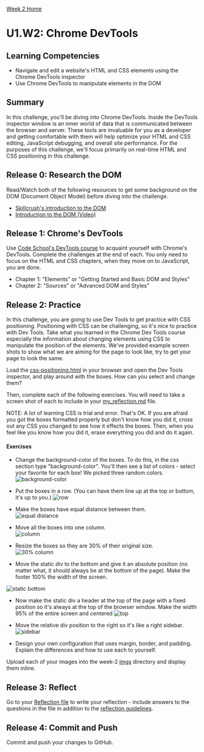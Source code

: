 [Week 2 Home](../)

# U1.W2: Chrome DevTools

## Learning Competencies
- Navigate and edit a website's HTML and CSS elements using the Chrome DevTools inspector
- Use Chrome DevTools to manipulate elements in the DOM

## Summary
In this challenge, you'll be diving into Chrome DevTools. Inside the DevTools inspector window is an inner world of data that is communicated between the browser and server. These tools are invaluable for you as a developer and getting comfortable with them will help optimize your HTML and CSS editing, JavaScript debugging, and overall site performance. For the purposes of this challenge, we'll focus primarily on real-time HTML and CSS positioning in this challenge.

## Release 0: Research the DOM
Read/Watch both of the following resources to get some background on the DOM (Document Object Model) before diving into the challenge.
- [Skillcrush's introduction to the DOM](http://skillcrush.com/2012/10/17/dom-document-object-model/)
- [Introduction to the DOM (Video)](https://www.youtube.com/watch?v=-0ZcldkGlt8)

## Release 1: Chrome's DevTools
Use [Code School's DevTools course](http://discover-devtools.codeschool.com/) to acquaint yourself with Chrome's DevTools. Complete the challenges at the end of each. You only need to focus on the HTML and CSS chapters, when they move on to JavaScript, you are done.
  - Chapter 1: "Elements" or "Getting Started and Basic DOM and Styles"
  - Chapter 2: "Sources" or "Advanced DOM and Styles"

## Release 2: Practice
In this challenge, you are going to use Dev Tools to get practice with CSS positioning. Positioning with CSS can be challenging, so it's nice to practice with Dev Tools. Take what you learned in the Chrome Dev Tools course especially the information about changing elements using CSS to manipulate the position of the elements. We've provided example screen shots to show what we are aiming for the page to look like, try to get your page to look the same.

Load the [css-positioning.html](css-positioning.html) in your browser and open the Dev Tools inspector, and play around with the boxes. How can you select and change them?

Then, complete each of the following exercises. You will need to take a screen shot of each to include in your [my_reflection.md](my_reflection.md) file.

NOTE: A lot of learning CSS is trial and error. That's OK. If you are afraid you got the boxes formatted properly but don't know how you did it, cross out any CSS you changed to see how it effects the boxes. Then, when you feel like you know how you did it, erase everything you did and do it again.

#### Exercises
- Change the background-color of the boxes. To do this, in the css section type "background-color". You'll then see a list of colors - select your favorite for each box! We picked three random colors.
![background-color](../imgs/devtools-colors.png)

- Put the boxes in a row. (You can have them line up at the top or bottom, it's up to you.)
![row](../imgs/devtools-row.png)

- Make the boxes have equal distance between them.<br>
![equal distance](../imgs/devtools-equal.png)

- Move all the boxes into one column.<br>
![column](../imgs/devtools-column.png)

- Resize the boxes so they are 30% of their original size.<br>
![30% column](../imgs/devtools-30column.png)

- Move the static div to the bottom and give it an absolute position (no matter what, it should always be at the bottom of the page). Make the footer 100% the width of the screen.

![static bottom](../imgs/devtools-staticbottom.png)

- Now make the static div a header at the top of the page with a fixed position so it's always at the top of the browser window. Make the width 95% of the entire screen and centered
![top](../imgs/devtools-staticheader.png)

- Move the relative div position to the right so it's like a right sidebar.
![sidebar](../imgs/devtools-sidebar.png)

- Design your own configuration that uses margin, border, and padding. Explain the differences and how to use each to yourself.

Upload each of your images into the week-2 [imgs](../imgs) directory and display them inline.

## Release 3: Reflect

Go to your [Reflection file](my_reflection.md) to write your reflection - include answers to the questions in the file in addition to the [reflection guidelines](https://github.com/Devbootcamp/phase-0-handbook/blob/master/coding-references/reflection-guidelines.md).

## Release 4: Commit and Push
Commit and push your changes to GitHub.
